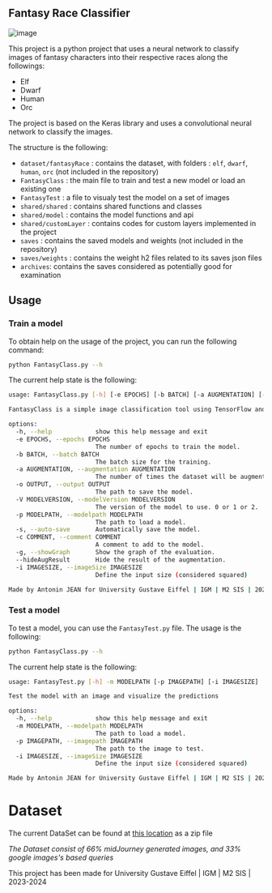 Fantasy Race Classifier
---
![image](https://github.com/Ofghanirre/fantasyRaceClassifier/assets/18609818/af2bc897-8c6a-4ba2-9ec5-f447bb91c27d)

This project is a python project that uses a neural network to classify images of fantasy characters into their
respective races along the followings:
- Elf
- Dwarf
- Human
- Orc

The project is based on the Keras library and uses a convolutional neural network to classify the images.

The structure is the following:
- `dataset/fantasyRace` : contains the dataset, with folders : `elf`, `dwarf`, `human`, `orc` (not included in the repository)
- `FantasyClass` : the main file to train and test a new model or load an existing one
- `FantasyTest` : a file to visualy test the model on a set of images
- `shared/shared` : contains shared functions and classes
- `shared/model` : contains the model functions and api
- `shared/customLayer` : contains codes for custom layers implemented in the project
- `saves` : contains the saved models and weights (not included in the repository)
- `saves/weights` : contains the weight h2 files related to its saves json files
- `archives`: contains the saves considered as potentially good for examination

## Usage
### Train a model
To obtain help on the usage of the project, you can run the following command:
```bash
python FantasyClass.py --h
```

The current help state is the following:
```bash
usage: FantasyClass.py [-h] [-e EPOCHS] [-b BATCH] [-a AUGMENTATION] [-o OUTPUT] [-V MODELVERSION] [-p MODELPATH] [-s] [-c COMMENT] [-g] [--hideAugResult] [-i IMAGESIZE]

FantasyClass is a simple image classification tool using TensorFlow and Keras.

options:
  -h, --help            show this help message and exit
  -e EPOCHS, --epochs EPOCHS
                        The number of epochs to train the model.
  -b BATCH, --batch BATCH
                        The batch size for the training.
  -a AUGMENTATION, --augmentation AUGMENTATION
                        The number of times the dataset will be augmented.
  -o OUTPUT, --output OUTPUT
                        The path to save the model.
  -V MODELVERSION, --modelVersion MODELVERSION
                        The version of the model to use. 0 or 1 or 2.
  -p MODELPATH, --modelpath MODELPATH
                        The path to load a model.
  -s, --auto-save       Automatically save the model.
  -c COMMENT, --comment COMMENT
                        A comment to add to the model.
  -g, --showGraph       Show the graph of the evaluation.
  --hideAugResult       Hide the result of the augmentation.
  -i IMAGESIZE, --imageSize IMAGESIZE
                        Define the input size (considered squared)

Made by Antonin JEAN for University Gustave Eiffel | IGM | M2 SIS | 2023-2024
```

### Test a model
To test a model, you can use the `FantasyTest.py` file. The usage is the following:
```bash
python FantasyClass.py --h
```

The current help state is the following:
```bash
usage: FantasyTest.py [-h] -m MODELPATH [-p IMAGEPATH] [-i IMAGESIZE]

Test the model with an image and visualize the predictions

options:
  -h, --help            show this help message and exit
  -m MODELPATH, --modelpath MODELPATH
                        The path to load a model.
  -p IMAGEPATH, --imagepath IMAGEPATH
                        The path to the image to test.
  -i IMAGESIZE, --imageSize IMAGESIZE
                        Define the input size (considered squared)

Made by Antonin JEAN for University Gustave Eiffel | IGM | M2 SIS | 2023-2024
```

# Dataset

The current DataSet can be found at [this location](https://drive.google.com/file/d/1ZuHrD7byW1HZlx7JtmTXWsDkz0Ksgi2E/view?usp=sharing) as a zip file

*The Dataset consist of 66% midJourney generated images, and 33% google images's based queries*

This project has been made for University Gustave Eiffel | IGM | M2 SIS | 2023-2024
